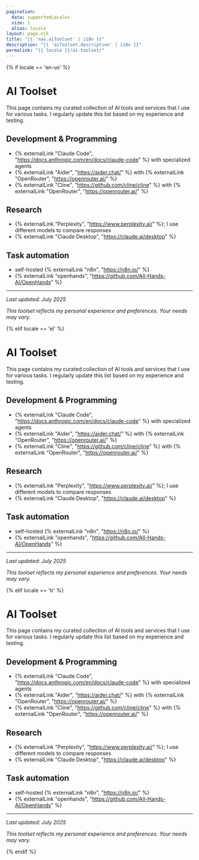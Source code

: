 ```yaml
---
pagination:
  data: supportedLocales
  size: 1
  alias: locale
layout: page.njk
title: "{{ 'nav.aiToolset' | i18n }}"
description: "{{ 'aiToolset.description' | i18n }}"
permalink: "{{ locale }}/ai-toolset/"
---
```


{% if locale == 'en-us' %}
# AI Toolset

This page contains my curated collection of AI tools and services that I use for various tasks. I regularly update this list based on my experience and testing.

## Development & Programming

- {% externalLink "Claude Code", "https://docs.anthropic.com/en/docs/claude-code" %} with specialized agents
- {% externalLink "Aider", "https://aider.chat/" %} with {% externalLink "OpenRouter", "https://openrouter.ai/" %}
- {% externalLink "Cline", "https://github.com/cline/cline" %} with {% externalLink "OpenRouter", "https://openrouter.ai/" %}

## Research

- {% externalLink "Perplexity", "https://www.perplexity.ai/" %}; I use different models to compare responses
- {% externalLink "Claude Desktop", "https://claude.ai/desktop" %}

## Task automation

- self-hosted {% externalLink "n8n", "https://n8n.io/" %}
- {% externalLink "openhands", "https://github.com/All-Hands-AI/OpenHands" %}

---

*Last updated: July 2025*

*This toolset reflects my personal experience and preferences. Your needs may vary.*

{% elif locale == 'el' %}
# AI Toolset

This page contains my curated collection of AI tools and services that I use for various tasks. I regularly update this list based on my experience and testing.

## Development & Programming

- {% externalLink "Claude Code", "https://docs.anthropic.com/en/docs/claude-code" %} with specialized agents
- {% externalLink "Aider", "https://aider.chat/" %} with {% externalLink "OpenRouter", "https://openrouter.ai/" %}
- {% externalLink "Cline", "https://github.com/cline/cline" %} with {% externalLink "OpenRouter", "https://openrouter.ai/" %}

## Research

- {% externalLink "Perplexity", "https://www.perplexity.ai/" %}; I use different models to compare responses
- {% externalLink "Claude Desktop", "https://claude.ai/desktop" %}

## Task automation

- self-hosted {% externalLink "n8n", "https://n8n.io/" %}
- {% externalLink "openhands", "https://github.com/All-Hands-AI/OpenHands" %}

---

*Last updated: July 2025*

*This toolset reflects my personal experience and preferences. Your needs may vary.*

{% elif locale == 'tr' %}
# AI Toolset

This page contains my curated collection of AI tools and services that I use for various tasks. I regularly update this list based on my experience and testing.

## Development & Programming

- {% externalLink "Claude Code", "https://docs.anthropic.com/en/docs/claude-code" %} with specialized agents
- {% externalLink "Aider", "https://aider.chat/" %} with {% externalLink "OpenRouter", "https://openrouter.ai/" %}
- {% externalLink "Cline", "https://github.com/cline/cline" %} with {% externalLink "OpenRouter", "https://openrouter.ai/" %}

## Research

- {% externalLink "Perplexity", "https://www.perplexity.ai/" %}; I use different models to compare responses
- {% externalLink "Claude Desktop", "https://claude.ai/desktop" %}

## Task automation

- self-hosted {% externalLink "n8n", "https://n8n.io/" %}
- {% externalLink "openhands", "https://github.com/All-Hands-AI/OpenHands" %}

---

*Last updated: July 2025*

*This toolset reflects my personal experience and preferences. Your needs may vary.*

{% endif %}